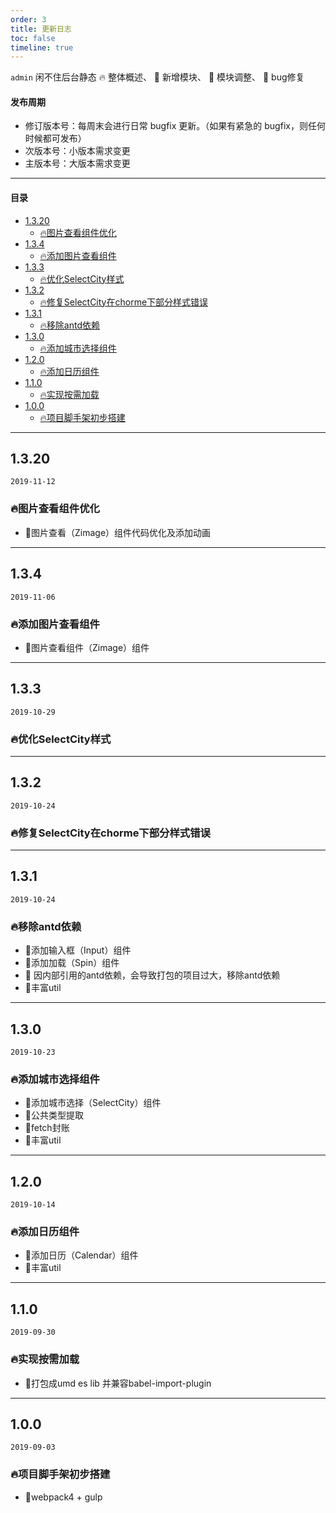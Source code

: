 ```yaml
---
order: 3
title: 更新日志
toc: false
timeline: true
---
```


`admin` 闲不住后台静态 🔥 整体概述、 🌟 新增模块、 💄 模块调整、 🐞 bug修复

#### 发布周期

* 修订版本号：每周末会进行日常 bugfix 更新。（如果有紧急的 bugfix，则任何时候都可发布）
* 次版本号：小版本需求变更
* 主版本号：大版本需求变更

---

#### 目录
- [1.3.20](#1320)
  - [🔥图片查看组件优化](#%f0%9f%94%a5%e5%9b%be%e7%89%87%e6%9f%a5%e7%9c%8b%e7%bb%84%e4%bb%b6%e4%bc%98%e5%8c%96)
- [1.3.4](#134)
  - [🔥添加图片查看组件](#%f0%9f%94%a5%e6%b7%bb%e5%8a%a0%e5%9b%be%e7%89%87%e6%9f%a5%e7%9c%8b%e7%bb%84%e4%bb%b6)
- [1.3.3](#133)
  - [🔥优化SelectCity样式](#%f0%9f%94%a5%e4%bc%98%e5%8c%96selectcity%e6%a0%b7%e5%bc%8f)
- [1.3.2](#132)
  - [🔥修复SelectCity在chorme下部分样式错误](#%f0%9f%94%a5%e4%bf%ae%e5%a4%8dselectcity%e5%9c%a8chorme%e4%b8%8b%e9%83%a8%e5%88%86%e6%a0%b7%e5%bc%8f%e9%94%99%e8%af%af)
- [1.3.1](#131)
  - [🔥移除antd依赖](#%f0%9f%94%a5%e7%a7%bb%e9%99%a4antd%e4%be%9d%e8%b5%96)
- [1.3.0](#130)
  - [🔥添加城市选择组件](#%f0%9f%94%a5%e6%b7%bb%e5%8a%a0%e5%9f%8e%e5%b8%82%e9%80%89%e6%8b%a9%e7%bb%84%e4%bb%b6)
- [1.2.0](#120)
  - [🔥添加日历组件](#%f0%9f%94%a5%e6%b7%bb%e5%8a%a0%e6%97%a5%e5%8e%86%e7%bb%84%e4%bb%b6)
- [1.1.0](#110)
  - [🔥实现按需加载](#%f0%9f%94%a5%e5%ae%9e%e7%8e%b0%e6%8c%89%e9%9c%80%e5%8a%a0%e8%bd%bd)
- [1.0.0](#100)
  - [🔥项目脚手架初步搭建](#%f0%9f%94%a5%e9%a1%b9%e7%9b%ae%e8%84%9a%e6%89%8b%e6%9e%b6%e5%88%9d%e6%ad%a5%e6%90%ad%e5%bb%ba)

---

## 1.3.20

`2019-11-12`

### 🔥图片查看组件优化

- 🌟图片查看（Zimage）组件代码优化及添加动画

---

## 1.3.4

`2019-11-06`

### 🔥添加图片查看组件

- 🌟图片查看组件（Zimage）组件

---

## 1.3.3

`2019-10-29`

### 🔥优化SelectCity样式

---

## 1.3.2

`2019-10-24`

### 🔥修复SelectCity在chorme下部分样式错误

---

## 1.3.1

`2019-10-24`

### 🔥移除antd依赖

- 🌟添加输入框（Input）组件
- 🌟添加加载（Spin）组件
- 💄 因内部引用的antd依赖，会导致打包的项目过大，移除antd依赖
- 🌟丰富util

---

## 1.3.0

`2019-10-23`

### 🔥添加城市选择组件

- 🌟添加城市选择（SelectCity）组件
- 🌟公共类型提取
- 🌟fetch封账
- 🌟丰富util

---

## 1.2.0

`2019-10-14`

### 🔥添加日历组件

- 🌟添加日历（Calendar）组件
- 🌟丰富util

---

## 1.1.0

`2019-09-30`

### 🔥实现按需加载

- 🌟打包成umd es lib 并兼容babel-import-plugin

---

## 1.0.0

`2019-09-03`

### 🔥项目脚手架初步搭建

- 🌟webpack4 + gulp